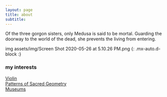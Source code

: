 ```yaml
---
layout: page
title: about
subtitle:
---
```



Of the three gorgon sisters, only Medusa is said to be mortal. Guarding the doorway to the world of the dead, she prevents the living from entering.

img assets/img/Screen Shot 2020-05-26 at 5.10.26 PM.png {: .mx-auto.d-block :}


### my interests
 [Violin](https://www.youtube.com/watch?v=OF9fneQ50Us&t=18s)  
 [Patterns of Sacred Geometry](https://www.youtube.com/watch?v=Mynr7uik5-0)  
 [Museums](https://www.metmuseum.org/exhibitions/current-exhibitions)  
